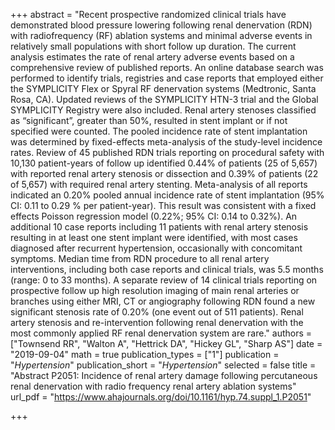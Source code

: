 +++
abstract = "Recent prospective randomized clinical trials have demonstrated blood pressure lowering following renal denervation (RDN) with radiofrequency (RF) ablation systems and minimal adverse events in relatively small populations with short follow up duration. The current analysis estimates the rate of renal artery adverse events based on a comprehensive review of published reports. An online database search was performed to identify trials, registries and case reports that employed either the SYMPLICITY Flex or Spyral RF denervation systems (Medtronic, Santa Rosa, CA). Updated reviews of the SYMPLICITY HTN-3 trial and the Global SYMPLICITY Registry were also included. Renal artery stenoses classified as “significant”, greater than 50%, resulted in stent implant or if not specified were counted. The pooled incidence rate of stent implantation was determined by fixed-effects meta-analysis of the study-level incidence rates. Review of 45 published RDN trials reporting on procedural safety with 10,130 patient-years of follow up identified 0.44% of patients (25 of 5,657) with reported renal artery stenosis or dissection and 0.39% of patients (22 of 5,657) with required renal artery stenting. Meta-analysis of all reports indicated an 0.20% pooled annual incidence rate of stent implantation (95% CI: 0.11 to 0.29 % per patient-year). This result was consistent with a fixed effects Poisson regression model (0.22%; 95% CI: 0.14 to 0.32%). An additional 10 case reports including 11 patients with renal artery stenosis resulting in at least one stent implant were identified, with most cases diagnosed after recurrent hypertension, occasionally with concomitant symptoms. Median time from RDN procedure to all renal artery interventions, including both case reports and clinical trials, was 5.5 months (range: 0 to 33 months). A separate review of 14 clinical trials reporting on prospective follow up high resolution imaging of main renal arteries or branches using either MRI, CT or angiography following RDN found a new significant stenosis rate of 0.20% (one event out of 511 patients). Renal artery stenosis and re-intervention following renal denervation with the most commonly applied RF renal denervation system are rare."
authors = ["Townsend RR", "Walton A", "Hettrick DA", "Hickey GL", "Sharp AS"]
date = "2019-09-04"
math = true
publication_types = ["1"]
publication = "*Hypertension*"
publication_short = "*Hypertension*"
selected = false
title = "Abstract P2051: Incidence of renal artery damage following percutaneous renal denervation with radio frequency renal artery ablation systems"
url_pdf = "https://www.ahajournals.org/doi/10.1161/hyp.74.suppl_1.P2051"

+++
